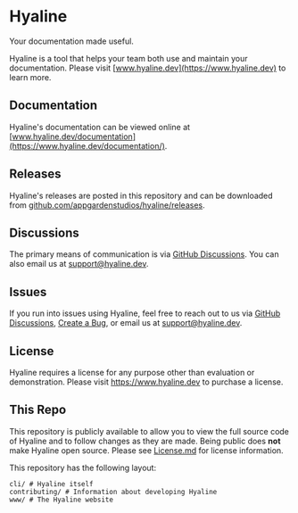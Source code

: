 # Hyaline
Your documentation made useful.

Hyaline is a tool that helps your team both use and maintain your documentation. Please visit [www.hyaline.dev](https://www.hyaline.dev) to learn more.

## Documentation
Hyaline's documentation can be viewed online at [www.hyaline.dev/documentation](https://www.hyaline.dev/documentation/).

## Releases
Hyaline's releases are posted in this repository and can be downloaded from [github.com/appgardenstudios/hyaline/releases](https://github.com/appgardenstudios/hyaline/releases).

## Discussions
The primary means of communication is via [GitHub Discussions](https://github.com/appgardenstudios/hyaline/discussions). You can also email us at support@hyaline.dev.

## Issues
If you run into issues using Hyaline, feel free to reach out to us via [GitHub Discussions](https://github.com/appgardenstudios/hyaline/discussions), [Create a Bug](https://github.com/appgardenstudios/hyaline/issues), or email us at support@hyaline.dev.

## License
Hyaline requires a license for any purpose other than evaluation or demonstration. Please visit https://www.hyaline.dev to purchase a license.

## This Repo
This repository is publicly available to allow you to view the full source code of Hyaline and to follow changes as they are made. Being public does **not** make Hyaline open source. Please see [License.md](./LICENSE.md) for license information.

This repository has the following layout:
```
cli/ # Hyaline itself
contributing/ # Information about developing Hyaline
www/ # The Hyaline website
```
